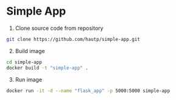 # Simple App

1. Clone source code from repository
```bash
git clone https://github.com/hautp/simple-app.git
```

2. Build image
```bash
cd simple-app
docker build -t "simple-app" .
```

3. Run image
```bash
docker run -it -d --name "flask_app" -p 5000:5000 simple-app
```

